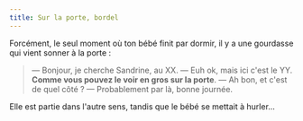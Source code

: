```yaml
---
title: Sur la porte, bordel
---
```


Forcément, le seul moment où ton bébé finit par dormir, il y a une gourdasse qui vient sonner à la porte :

> — Bonjour, je cherche Sandrine, au XX. 
> — Euh ok, mais ici c'est le YY. **Comme vous pouvez le voir en gros sur la porte**. 
> — Ah bon, et c'est de quel côté ? 
> — Probablement par là, bonne journée.

Elle est partie dans l'autre sens, tandis que le bébé se mettait à hurler...

